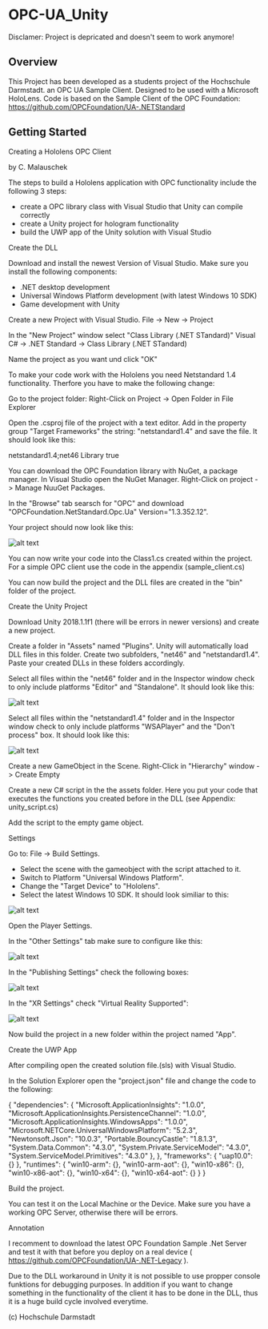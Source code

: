 # OPC-UA_Unity
Disclamer: Project is depricated and doesn't seem to work anymore!

## Overview
This Project has been developed as a students project of the Hochschule Darmstadt.
an OPC UA Sample Client. Designed to be used with a Microsoft HoloLens.
Code is based on the Sample Client of the OPC Foundation: https://github.com/OPCFoundation/UA-.NETStandard

## Getting Started

Creating a Hololens OPC Client

by C. Malauschek

The steps to build a Hololens application with OPC functionality include the following 3 steps:
- create a OPC library class with Visual Studio that Unity can compile correctly 
- create a Unity project for hologram functionality
- build the UWP app of the Unity solution with Visual Studio

Create the DLL

Download and install the newest Version of Visual Studio.
Make sure you install the following components: 

- .NET desktop development
- Universal Windows Platform development (with latest Windows 10 SDK)
- Game development with Unity

Create a new Project with Visual Studio.
File -> New -> Project

In the "New Project" window select "Class Library (.NET STandard)"
 Visual C# -> .NET Standard -> Class Library (.NET STandard)

Name the project as you want und click "OK"

To make your code work with the Hololens you need  Netstandard 1.4 functionality. 
Therfore you have to make the following change:

Go to the project folder: 
Right-Click on Project -> Open Folder in File Explorer

Open the .csproj file of the project with a text editor.
Add in the property group "Target Frameworks" the string: "netstandard1.4" and save the file.
It should look like this:

  <PropertyGroup>
    <TargetFrameworks>netstandard1.4;net46</TargetFrameworks>
    <ApplicationIcon />
    <OutputType>Library</OutputType>
    <StartupObject />
    <GeneratePackageOnBuild>true</GeneratePackageOnBuild>
  </PropertyGroup>


You can download the OPC Foundation library with NuGet, a package manager.
In Visual Studio open the NuGet Manager.
Right-Click on project -> Manage NuuGet Packages.

In the "Browse" tab searsch for "OPC" and download "OPCFoundation.NetStandard.Opc.Ua" Version="1.3.352.12".

Your project should now  look like this:

![alt text](https://github.com/RobinFischer/OPC-UA_Unity/blob/OPC-UA_Unity2018.1.1f1/doc/image_1.png "image_1")

You can now write your code into the Class1.cs created within the project. 
For a simple OPC client use the code in the appendix (sample_client.cs)

You can now build the project and the DLL files are created in the "bin" folder of the project.

Create the Unity Project

Download  Unity 2018.1.1f1  (there will be errors in newer versions) and create a new project.

Create a folder in "Assets" named "Plugins". Unity will automatically load  DLL files in this folder.
Create two subfolders, "net46" and "netstandard1.4". Paste your created  DLLs in these folders accordingly.

Select all files within the "net46" folder and in the Inspector window check to only include platforms "Editor" and "Standalone". It should look like this:

![alt text](https://github.com/RobinFischer/OPC-UA_Unity/blob/OPC-UA_Unity2018.1.1f1/doc/image_2.png "image_2")

Select all files within the "netstandard1.4" folder and in the Inspector window check to only include platforms "WSAPlayer" and the "Don't process" box. It should look like this:

![alt text](https://github.com/RobinFischer/OPC-UA_Unity/blob/OPC-UA_Unity2018.1.1f1/doc/image_3.png "image_3")

Create a new GameObject in the Scene.
Right-Click in "Hierarchy" window -> Create Empty

Create a new C# script in the the assets folder.
Here you put your code that executes the functions you created before in the DLL (see Appendix: unity_script.cs)

Add the script to the empty game object.

Settings

Go to: File -> Build Settings.
- Select the scene with the gameobject with the script attached to it.
- Switch to Platform "Universal Windows Platform".
- Change the "Target Device" to "Hololens".
- Select the latest Windows 10 SDK.
It should look similiar to this: 

![alt text](https://github.com/RobinFischer/OPC-UA_Unity/blob/OPC-UA_Unity2018.1.1f1/doc/image_4.png "image_4")

Open the Player Settings.

In the "Other Settings" tab make sure to configure like this:

![alt text](https://github.com/RobinFischer/OPC-UA_Unity/blob/OPC-UA_Unity2018.1.1f1/doc/image_5.png "image_5")

In the "Publishing Settings" check the following boxes:

![alt text](https://github.com/RobinFischer/OPC-UA_Unity/blob/OPC-UA_Unity2018.1.1f1/doc/image_6.png "image_6")

In the "XR Settings" check "Virtual Reality Supported": 

![alt text](https://github.com/RobinFischer/OPC-UA_Unity/blob/OPC-UA_Unity2018.1.1f1/doc/image_7.png "image_7")

Now build the project in a new folder within the project named "App".


Create the UWP App

After compiling open the created solution file.(sls) with Visual Studio.

In the Solution Explorer open the "project.json" file and change the code to the following:

{
  "dependencies": {
    "Microsoft.ApplicationInsights": "1.0.0",
    "Microsoft.ApplicationInsights.PersistenceChannel": "1.0.0",
    "Microsoft.ApplicationInsights.WindowsApps": "1.0.0",
    "Microsoft.NETCore.UniversalWindowsPlatform": "5.2.3",
    "Newtonsoft.Json": "10.0.3",
    "Portable.BouncyCastle": "1.8.1.3",
    "System.Data.Common": "4.3.0",
    "System.Private.ServiceModel": "4.3.0",
    "System.ServiceModel.Primitives": "4.3.0"
  },
  },
  "frameworks": {
    "uap10.0": {}
  },
  "runtimes": {
    "win10-arm": {},
    "win10-arm-aot": {},
    "win10-x86": {},
    "win10-x86-aot": {},
    "win10-x64": {},
    "win10-x64-aot": {}
  }
}

Build the project. 

You can test it on the Local Machine or the Device. Make sure you have a working OPC Server, otherwise there will be errors.


Annotation

I recomment to download the latest OPC Foundation Sample .Net Server and test it with that before you deploy on a real device ( https://github.com/OPCFoundation/UA-.NET-Legacy ).

Due to the DLL workaround in Unity it is not possible to use propper console funktions for debugging purposes. 
In addition if you want to change something in the functionality of the client it has to be done in the DLL, thus it is a huge build cycle involved everytime. 


(c) Hochschule Darmstadt
